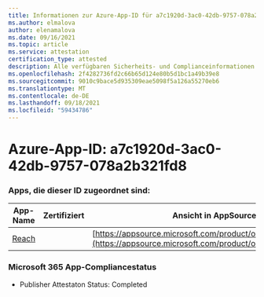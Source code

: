 ```yaml
---
title: Informationen zur Azure-App-ID für a7c1920d-3ac0-42db-9757-078a2b321fd8
ms.author: elmalova
author: elenamalova
ms.date: 09/16/2021
ms.topic: article
ms.service: attestation
certification_type: attested
description: Alle verfügbaren Sicherheits- und Complianceinformationen für a7c1920d-3ac0-42db-9757-078a2b321fd8.
ms.openlocfilehash: 2f4282736fd2c66b65d124e80b5d1bc1a49b39e8
ms.sourcegitcommit: 9010c9bace5d935309eae5098f5a126a55270eb6
ms.translationtype: MT
ms.contentlocale: de-DE
ms.lasthandoff: 09/18/2021
ms.locfileid: "59434786"
---
```

# <a name="azure-app-id-a7c1920d-3ac0-42db-9757-078a2b321fd8"></a>Azure-App-ID: a7c1920d-3ac0-42db-9757-078a2b321fd8


### <a name="apps-associated-with-this-id"></a>Apps, die dieser ID zugeordnet sind:
| **App-Name** | **Zertifiziert** | **Ansicht in AppSource** |
|--------------|---------------|-----------------------|
| [Reach](https://docs.microsoft.com/microsoft-365-app-certification/forward/WA200002045) |  | [https://appsource.microsoft.com/product/office/WA200002045](https://appsource.microsoft.com/product/office/WA200002045) |

### <a name="microsoft-365-app-compliance-status"></a>Microsoft 365 App-Compliancestatus
- Publisher Attestaton Status: Completed
